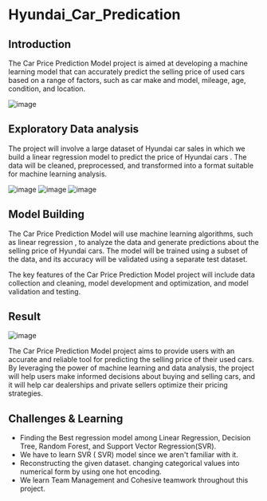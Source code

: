 # Hyundai_Car_Predication

## Introduction
The Car Price Prediction Model project is aimed at developing a machine learning model that can accurately predict the selling price of used cars based on a range of factors, such as car make and model, mileage, age, condition, and location.

![image](https://github.com/PrashantMurdare/Hyundai_Car_Predication/assets/129051383/2ea61a66-8b44-4aec-9f2b-673aa706d83b)

## Exploratory Data analysis
The project will involve a large dataset of Hyundai car sales in which we build a linear regression model to predict the price of Hyundai cars . The data will be cleaned, preprocessed, and transformed into a format suitable for machine learning analysis.

![image](https://github.com/PrashantMurdare/Hyundai_Car_Predication/assets/129051383/5804b485-5331-48ca-83fc-0239b784e3f5)
![image](https://github.com/PrashantMurdare/Hyundai_Car_Predication/assets/129051383/5d4fb2a1-26fa-4fef-84f4-c4c067b316dd)
![image](https://github.com/PrashantMurdare/Hyundai_Car_Predication/assets/129051383/8971d26a-9b78-4bb7-a12c-07b9cf1efae4)


## Model Building
The Car Price Prediction Model will use machine learning algorithms, such as linear regression , to analyze the data and generate predictions about the selling price of Hyundai cars. The model will be trained using a subset of the data, and its accuracy will be validated using a separate test dataset.

The key features of the Car Price Prediction Model project will include data collection and cleaning, model development and optimization, and model validation and testing.

## Result

![image](https://github.com/PrashantMurdare/Hyundai_Car_Predication/assets/129051383/6c544356-4e5a-48cb-a493-9bf117b188ca)


The Car Price Prediction Model project aims to provide users with an accurate and reliable tool for predicting the selling price of their used cars. By leveraging the power of machine learning and data analysis, the project will help users make informed decisions about buying and selling cars, and it will help car dealerships and private sellers optimize their pricing strategies.

## Challenges & Learning
- Finding the Best regression model among Linear Regression, Decision Tree, Random Forest, and Support Vector Regression(SVR).
- We have to learn SVR ( SVR) model since we aren't familiar with it.
- Reconstructing the given dataset. changing categorical values into numerical form by using one hot encoding.
- We learn Team Management and Cohesive teamwork throughout this project.



